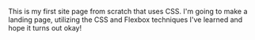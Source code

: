 This is my first site page from scratch that uses CSS. I'm going to make a landing page, utilizing the CSS and Flexbox techniques I've learned and hope it turns out okay!